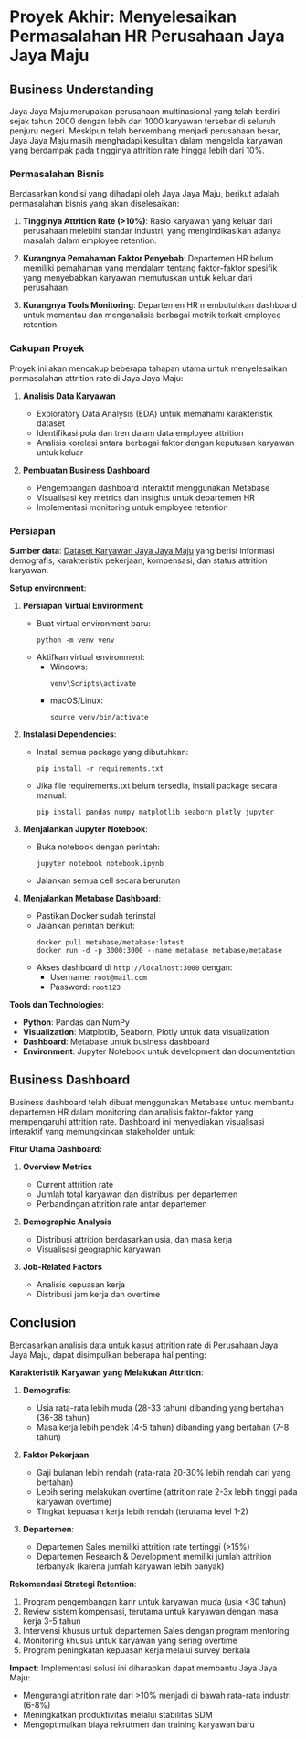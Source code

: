# Proyek Akhir: Menyelesaikan Permasalahan HR Perusahaan Jaya Jaya Maju

## Business Understanding

Jaya Jaya Maju merupakan perusahaan multinasional yang telah berdiri sejak tahun 2000 dengan lebih dari 1000 karyawan tersebar di seluruh penjuru negeri. Meskipun telah berkembang menjadi perusahaan besar, Jaya Jaya Maju masih menghadapi kesulitan dalam mengelola karyawan yang berdampak pada tingginya attrition rate hingga lebih dari 10%.

### Permasalahan Bisnis

Berdasarkan kondisi yang dihadapi oleh Jaya Jaya Maju, berikut adalah permasalahan bisnis yang akan diselesaikan:

1. **Tingginya Attrition Rate (>10%)**: Rasio karyawan yang keluar dari perusahaan melebihi standar industri, yang mengindikasikan adanya masalah dalam employee retention.

2. **Kurangnya Pemahaman Faktor Penyebab**: Departemen HR belum memiliki pemahaman yang mendalam tentang faktor-faktor spesifik yang menyebabkan karyawan memutuskan untuk keluar dari perusahaan.

3. **Kurangnya Tools Monitoring**: Departemen HR membutuhkan dashboard untuk memantau dan menganalisis berbagai metrik terkait employee retention.

### Cakupan Proyek

Proyek ini akan mencakup beberapa tahapan utama untuk menyelesaikan permasalahan attrition rate di Jaya Jaya Maju:

1. **Analisis Data Karyawan**
   - Exploratory Data Analysis (EDA) untuk memahami karakteristik dataset
   - Identifikasi pola dan tren dalam data employee attrition
   - Analisis korelasi antara berbagai faktor dengan keputusan karyawan untuk keluar

2. **Pembuatan Business Dashboard**
   - Pengembangan dashboard interaktif menggunakan Metabase
   - Visualisasi key metrics dan insights untuk departemen HR
   - Implementasi monitoring untuk employee retention

### Persiapan

**Sumber data**: [Dataset Karyawan Jaya Jaya Maju](https://github.com/dicodingacademy/dicoding_dataset/blob/main/employee/employee_data.csv) yang berisi informasi demografis, karakteristik pekerjaan, kompensasi, dan status attrition karyawan.

**Setup environment**:

1. **Persiapan Virtual Environment**:
   - Buat virtual environment baru:
     ```
     python -m venv venv
     ```
   - Aktifkan virtual environment:
     - Windows:
       ```
       venv\Scripts\activate
       ```
     - macOS/Linux:
       ```
       source venv/bin/activate
       ```

2. **Instalasi Dependencies**:
   - Install semua package yang dibutuhkan:
     ```
     pip install -r requirements.txt
     ```
   - Jika file requirements.txt belum tersedia, install package secara manual:
     ```
     pip install pandas numpy matplotlib seaborn plotly jupyter
     ```

3. **Menjalankan Jupyter Notebook**:
   - Buka notebook dengan perintah:
     ```
     jupyter notebook notebook.ipynb
     ```
   - Jalankan semua cell secara berurutan

4. **Menjalankan Metabase Dashboard**:
   - Pastikan Docker sudah terinstal
   - Jalankan perintah berikut:
     ```
     docker pull metabase/metabase:latest
     docker run -d -p 3000:3000 --name metabase metabase/metabase
     ```
   - Akses dashboard di `http://localhost:3000` dengan:
     - Username: `root@mail.com`
     - Password: `root123`

**Tools dan Technologies**:
- **Python**: Pandas dan NumPy
- **Visualization**: Matplotlib, Seaborn, Plotly untuk data visualization
- **Dashboard**: Metabase untuk business dashboard
- **Environment**: Jupyter Notebook untuk development dan documentation

## Business Dashboard

Business dashboard telah dibuat menggunakan Metabase untuk membantu departemen HR dalam monitoring dan analisis faktor-faktor yang mempengaruhi attrition rate. Dashboard ini menyediakan visualisasi interaktif yang memungkinkan stakeholder untuk:

**Fitur Utama Dashboard:**

1. **Overview Metrics**
   - Current attrition rate
   - Jumlah total karyawan dan distribusi per departemen
   - Perbandingan attrition rate antar departemen

2. **Demographic Analysis**
   - Distribusi attrition berdasarkan usia, dan masa kerja
   - Visualisasi geographic karyawan

3. **Job-Related Factors**
   - Analisis kepuasan kerja
   - Distribusi jam kerja dan overtime

## Conclusion

Berdasarkan analisis data untuk kasus attrition rate di Perusahaan Jaya Jaya Maju, dapat disimpulkan beberapa hal penting:

**Karakteristik Karyawan yang Melakukan Attrition**:
1. **Demografis**:
   - Usia rata-rata lebih muda (28-33 tahun) dibanding yang bertahan (36-38 tahun)
   - Masa kerja lebih pendek (4-5 tahun) dibanding yang bertahan (7-8 tahun)

2. **Faktor Pekerjaan**:
   - Gaji bulanan lebih rendah (rata-rata 20-30% lebih rendah dari yang bertahan)
   - Lebih sering melakukan overtime (attrition rate 2-3x lebih tinggi pada karyawan overtime)
   - Tingkat kepuasan kerja lebih rendah (terutama level 1-2)

3. **Departemen**:
   - Departemen Sales memiliki attrition rate tertinggi (>15%)
   - Departemen Research & Development memiliki jumlah attrition terbanyak (karena jumlah karyawan lebih banyak)

**Rekomendasi Strategi Retention**:
1. Program pengembangan karir untuk karyawan muda (usia <30 tahun)
2. Review sistem kompensasi, terutama untuk karyawan dengan masa kerja 3-5 tahun
3. Intervensi khusus untuk departemen Sales dengan program mentoring
4. Monitoring khusus untuk karyawan yang sering overtime
5. Program peningkatan kepuasan kerja melalui survey berkala

**Impact**:
Implementasi solusi ini diharapkan dapat membantu Jaya Jaya Maju:
- Mengurangi attrition rate dari >10% menjadi di bawah rata-rata industri (6-8%)
- Meningkatkan produktivitas melalui stabilitas SDM
- Mengoptimalkan biaya rekrutmen dan training karyawan baru
